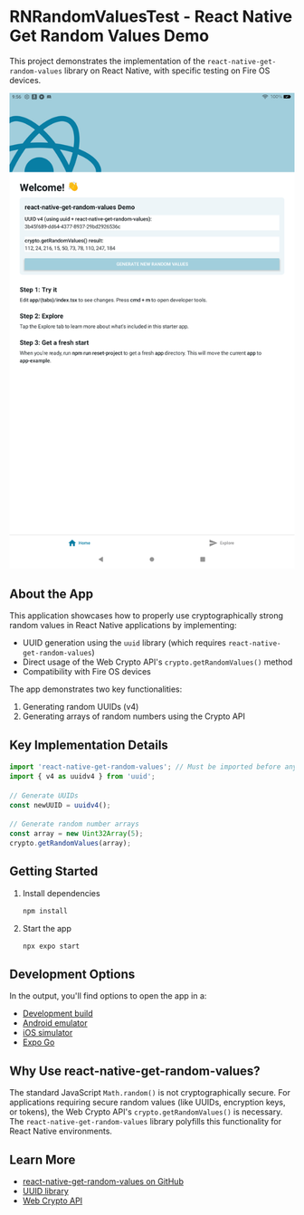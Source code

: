 # RNRandomValuesTest - React Native Get Random Values Demo

This project demonstrates the implementation of the `react-native-get-random-values` library on React Native, with specific testing on Fire OS devices.

![App Screenshot](./screenshot.png)

## About the App

This application showcases how to properly use cryptographically strong random values in React Native applications by implementing:

- UUID generation using the `uuid` library (which requires `react-native-get-random-values`)
- Direct usage of the Web Crypto API's `crypto.getRandomValues()` method
- Compatibility with Fire OS devices

The app demonstrates two key functionalities:
1. Generating random UUIDs (v4)
2. Generating arrays of random numbers using the Crypto API

## Key Implementation Details

```javascript
import 'react-native-get-random-values'; // Must be imported before any crypto usage
import { v4 as uuidv4 } from 'uuid';

// Generate UUIDs
const newUUID = uuidv4();

// Generate random number arrays
const array = new Uint32Array(5);
crypto.getRandomValues(array);
```

## Getting Started

1. Install dependencies

   ```bash
   npm install
   ```

2. Start the app

   ```bash
   npx expo start
   ```

## Development Options

In the output, you'll find options to open the app in a:

- [Development build](https://docs.expo.dev/develop/development-builds/introduction/)
- [Android emulator](https://docs.expo.dev/workflow/android-studio-emulator/)
- [iOS simulator](https://docs.expo.dev/workflow/ios-simulator/)
- [Expo Go](https://expo.dev/go)

## Why Use react-native-get-random-values?

The standard JavaScript `Math.random()` is not cryptographically secure. For applications requiring secure random values (like UUIDs, encryption keys, or tokens), the Web Crypto API's `crypto.getRandomValues()` is necessary. The `react-native-get-random-values` library polyfills this functionality for React Native environments.

## Learn More

- [react-native-get-random-values on GitHub](https://github.com/LinusU/react-native-get-random-values)
- [UUID library](https://github.com/uuidjs/uuid)
- [Web Crypto API](https://developer.mozilla.org/en-US/docs/Web/API/Web_Crypto_API)
